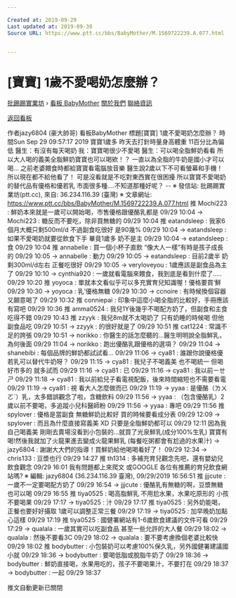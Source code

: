 ```yaml
---

Created at: 2019-09-29
Last updated at: 2019-09-30
Source URL: https://www.ptt.cc/bbs/BabyMother/M.1569722239.A.077.html


---
```


# [寶寶] 1歲不愛喝奶怎麼辦？


[批踢踢實業坊](https://www.ptt.cc/bbs/) › [看板 BabyMother](https://www.ptt.cc/bbs/BabyMother/index.html) [關於我們](https://www.ptt.cc/about.html) [聯絡資訊](https://www.ptt.cc/contact.html)

[返回看板](https://www.ptt.cc/bbs/BabyMother/index.html)

作者jazy6804 (豪大帥哥)
看板BabyMother
標題\[寶寶\] 1歲不愛喝奶怎麼辦？
時間Sun Sep 29 09:57:17 2019
寶寶1歲多 昨天去打針時量身高體重 11百分比為偏低 醫生：有沒有每天喝奶 我：寶寶喝很少不愛喝 醫生：可以喝全脂鮮奶看看 所以大人喝的義美全脂鮮奶寶寶也可以喝欸！？ 一直以為全脂的牛奶是國小才可以喝... 之前老婆餵食時都給寶寶看電腦放音樂 醫生說2歲以下不可看螢幕和手機！ 所以現在都不給他看了！ 可是沒看就是不吃對東西實在很困擾 所以寶寶不愛喝奶的替代品有優格和優若乳 市面很多種....不知道那種好呢？ -- ※ 發信站: 批踢踢實業坊(ptt.cc), 來自: 36.234.116.39 (臺灣) ※ 文章網址: <https://www.ptt.cc/bbs/BabyMother/M.1569722239.A.077.html>
推 Mochi223 : 鮮奶本來就是一歲可以開始喝，市售優格跟優酪乳都是 09/29 10:04
→ Mochi223 : 糖反而不要吃，除非買無糖的 09/29 10:04
推 eatandsleep : 我家6個月大概只剩500ml/d 不過副食吃很好 是90幾% 09/29 10:04
→ eatandsleep : 如果不愛喝奶就要從飲食下手 畢竟1歲多 奶不是主 09/29 10:04
→ eatandsleep : 食 09/29 10:04
推 annabelle : 買一個小杯子直飲 “像大人一樣”有時是孩子成長的 09/29 10:05
→ annabelle : 動力 09/29 10:05
→ eatandsleep : 目前2歲半 奶剩300ml/d左右 正餐吃很好 09/29 10:05
→ veryloveyou : 1歲應該是副食品為主了 09/29 10:10
→ cynthia920 : 一歲就看電腦來餵食，我到底是看到什麼了..... 09/29 10:20
推 yoyoca : 單就本文看似乎可以多充實育兒知識喔！優格要買‘鮮 09/29 10:30
→ yoyoca : 乳’優格無糖 09/29 10:30
→ ccnoire : 有時候換個容器又願意喝了 09/29 10:32
推 conniepai : 印象中這麼小喝全脂的比較好，手冊應該有寫吧 09/29 10:36
推 amma0524 : 我兒1Y後幾乎不喝配方奶了，但副食和主食吃得不錯 09/29 10:43
推 zzyyk : 我兒8m就不太喝奶了 只有奶睡的時候喝 但他副食品吃 09/29 10:51
→ zzyyk : 的很好就是了 09/29 10:51
推 cat1224 : 常識不足的誇張 09/29 10:51
→ norikko : 你醫生的話怎麼聽的…醫生明明說全脂鮮乳，為何後面 09/29 11:04
→ norikko : 跑出優酪乳跟優格的選項？ 09/29 11:04
→ shanebibi : 每個品牌的鮮奶都試試看... 09/29 11:06
→ cya81 : 誰跟你說優格優若乳可以替代牛奶呀？ 09/29 11:15
→ cya81 : 我兒子不喝義美 也不喝統一 但喝好市多的 就多試而 09/29 11:16
→ cya81 : 已 09/29 11:16
→ cya81 : 我以前ㄧㄝㄕ 09/29 11:18
→ cya81 : 我以前給兒子看電視配飯，後來時間縮短也不需要看電 09/29 11:19
→ cya81 : 視 看大人怎麼做而已 09/29 11:19
→ yyaa : 是優酪（ㄌㄨㄛˋ）乳，太多錯誤觀念了啦，含糖飲料 09/29 11:56
→ yyaa : （包含優酪乳）2歲以前不要喝，多追蹤小兒科醫師粉 09/29 11:56
→ yyaa : 專吧 09/29 11:56
推 spylover : 優格是當副食 無糖鮮奶比較好 買的時候要看成分表 09/29 12:09
→ spylover : 而且為什麼直接寫義美 XD 只要是全脂鮮奶都可以 09/29 12:11
因為我自己喝義美 剛剛去賣場沒看到小包裝的...就買了光泉鮮乳(成分100%生乳) 寶寶有喝!然後我就加了火龍果進去變成火龍果鮮乳 (每餐吃粥都會有尬過的水果汁)
→ jazy6804 : 謝謝大大們的指導！買鮮奶給他喝喝看好了！ 09/29 12:34
→ chris133 : 豆漿也行 09/29 14:27
推 th1314 : 多補充育兒觀念先吧，還有嬰幼兒飲食觀念 09/29 16:01
我有問題都上來爬文 或GOOGLE 各位有推薦的育兒飲食網站嗎? ※ 編輯: jazy6804 (36.234.116.39 臺灣), 09/29/2019 16:56:51
推 jjjcute : 一歲不一定要喝配方奶了 09/29 16:54
→ jjjcute : 優酪乳有無糖的啊，豆漿無糖也可以喝 09/29 16:55
推 tiya0525 : 喝高脂鮮乳 不用尬水果，水果吃原形的 小孩不要喝果 09/29 17:17
→ tiya0525 : 汁 09/29 17:17
推 tiya0525 : 另外奶能喝，正餐也要好好攝取 1歲可以調整正常三餐 09/29 17:19
→ tiya0525 : 加早晚奶加點心這樣 09/29 17:19
推 tiya0525 : 國健署網站有1-6歲飲食建議的文件可看 09/29 17:29
→ qualala : 一歲其實可以吃副食品 甚至一些允許的大人餐 09/29 18:02
→ qualala : 然後不要看3C 09/29 18:02
→ qualala : 要不要考慮換個老婆比較快 09/29 18:02
推 bodybutter : 小包裝奶可以考慮100%保久乳，另外國健署建議國小就 09/29 18:36
→ bodybutter : 要喝低脂或脫脂牛奶了 09/29 18:36
→ bodybutter : 鮮奶直接喝，水果用吃的，孩子不要喝果汁，不要打在 09/29 18:37
→ bodybutter : 一起 09/29 18:37

推文自動更新已關閉


